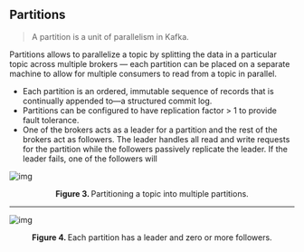 ## Partitions

> A partition is a unit of parallelism in Kafka. 

Partitions allows to parallelize a topic by splitting the data in a particular topic across multiple brokers — each partition can be placed on a separate machine to allow for multiple consumers to read from a topic in parallel.

- Each partition is an ordered, immutable sequence of records that is continually appended to—a structured commit log.
- Partitions can be configured to have replication factor > 1 to provide fault tolerance.
- One of the brokers acts as a leader for a partition and the rest of the brokers act as followers. The leader handles all read and write requests for the partition while the followers passively replicate the leader. If the leader fails, one of the followers will

![img](https://developers.redhat.com/sites/default/files/styles/article_floated/public/RHOSAK%20%20Fig3.png?itok=Z3Z3Z3Z3)
<center> <b>Figure 3. </b> Partitioning a topic into multiple partitions. </center>

___

![img](https://developers.redhat.com/sites/default/files/styles/article_floated/public/RHOSAK%20LP1%20Fig4.png?itok=zGET7b7K)
<center> <b>Figure 4. </b> Each partition has a leader and zero or more followers. </center>
